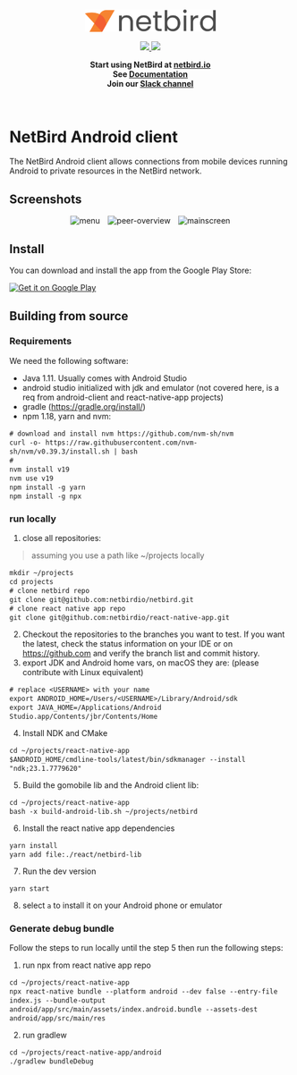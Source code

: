 <br/>
<div align="center">
<p align="center">
  <img width="234" src="https://raw.githubusercontent.com/netbirdio/netbird/main/docs/media/logo-full.png"/>
</p>
  <p>
     <a href="https://github.com/netbirdio/netbird/blob/main/LICENSE">
       <img height="20" src="https://www.gnu.org/graphics/gplv3-88x31.png" />
     </a>
    <a href="https://join.slack.com/t/netbirdio/shared_invite/zt-vrahf41g-ik1v7fV8du6t0RwxSrJ96A">
        <img src="https://img.shields.io/badge/slack-@netbird-red.svg?logo=slack"/>
     </a>    
  </p>
</div>


<p align="center">
<strong>
  Start using NetBird at <a href="https://netbird.io/pricing">netbird.io</a>
  <br/>
  See <a href="https://netbird.io/docs/">Documentation</a>
  <br/>
   Join our <a href="https://join.slack.com/t/netbirdio/shared_invite/zt-vrahf41g-ik1v7fV8du6t0RwxSrJ96A">Slack channel</a>
  <br/>

</strong>
</p>

<br>

# NetBird Android client

The NetBird Android client allows connections from mobile devices running Android to private resources in the NetBird network.

## Screenshots

<p align="center">
  <img src="https://github.com/netbirdio/android-client/assets/7756831/31fea824-9604-4e6a-a6ed-78cb526b6066" alt="menu" width="250" style="margin-right: 10px;"/>
  <img src="https://github.com/netbirdio/android-client/assets/7756831/97b3bf1b-6e70-4f25-b5ab-e62b3337f10d" alt="peer-overview" width="250" style="margin-right: 10px;"/>
  <img src="https://github.com/netbirdio/android-client/assets/7756831/d3ce7c74-aa1e-4be0-ba0c-4761432171e4" alt="mainscreen" width="250"/>
</p>

## Install
You can download and install the app from the Google Play Store:

[<img src="https://play.google.com/intl/en_us/badges/images/generic/en-play-badge.png" alt="Get it on Google Play" height="80">](https://play.google.com/store/apps/details?id=io.netbird.client)


## Building from source
### Requirements
We need the following software:
* Java 1.11. Usually comes with Android Studio
* android studio initialized with jdk and emulator (not covered here, is a req from android-client and react-native-app projects)
* gradle (https://gradle.org/install/)
* npm 1.18, yarn and nvm:
```shell
# download and install nvm https://github.com/nvm-sh/nvm
curl -o- https://raw.githubusercontent.com/nvm-sh/nvm/v0.39.3/install.sh | bash
#
nvm install v19
nvm use v19
npm install -g yarn
npm install -g npx
```

### run locally
1. close all repositories:
> assuming you use a path like ~/projects locally
```shell
mkdir ~/projects
cd projects
# clone netbird repo
git clone git@github.com:netbirdio/netbird.git
# clone react native app repo
git clone git@github.com:netbirdio/react-native-app.git
```
2. Checkout the repositories to the branches you want to test. If you want the latest, check the status information on your IDE or on https://github.com and verify the branch list and commit history.
3. export JDK and Android home vars, on macOS they are: (please contribute with Linux equivalent)
```shell
# replace <USERNAME> with your name
export ANDROID_HOME=/Users/<USERNAME>/Library/Android/sdk
export JAVA_HOME=/Applications/Android Studio.app/Contents/jbr/Contents/Home
```
4. Install NDK and CMake
```shell
cd ~/projects/react-native-app
$ANDROID_HOME/cmdline-tools/latest/bin/sdkmanager --install "ndk;23.1.7779620"
```
5. Build the gomobile lib and the Android client lib:
````shell
cd ~/projects/react-native-app
bash -x build-android-lib.sh ~/projects/netbird
````
6. Install the react native app dependencies
```shell
yarn install
yarn add file:./react/netbird-lib
```
7. Run the dev version
```shell
yarn start
```
8. select `a` to install it on your Android phone or emulator

### Generate debug bundle
Follow the steps to run locally until the step 5 then run the following steps:
1. run npx from react native app repo
```shell
cd ~/projects/react-native-app
npx react-native bundle --platform android --dev false --entry-file index.js --bundle-output android/app/src/main/assets/index.android.bundle --assets-dest android/app/src/main/res
```
2. run gradlew
```shell
cd ~/projects/react-native-app/android
./gradlew bundleDebug
```
